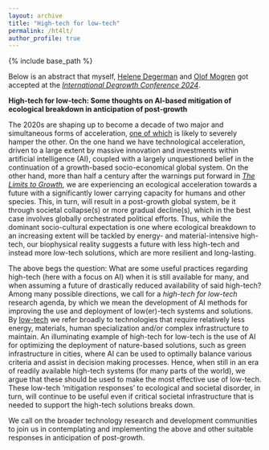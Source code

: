 ```yaml
---
layout: archive
title: "High-tech for low-tech"
permalink: /ht4lt/
author_profile: true
---
```


{% include base_path %}

Below is an abstract that myself, [Helene Degerman](https://www.ri.se/sv/person/helene-degerman) and [Olof Mogren](https://mogren.one) got accepted at the
[_International Degrowth Conference 2024_](https://esee-degrowth2024.uvigo.gal/en/).

**High-tech for low-tech: Some thoughts on AI-based mitigation of ecological breakdown in anticipation of post-growth**

The 2020s are shaping up to become a decade of two major and simultaneous forms of acceleration, [one of which](https://www.postcarbon.org/publications/welcome-to-the-great-unraveling/) is likely to severely hamper the other. On the one hand we have technological acceleration, driven to a large extent by massive innovation and investments within artificial intelligence (AI), coupled with a largely unquestioned belief in the continuation of a growth-based socio-economical global system. On the other hand, more than half a century after the warnings put forward in [_The Limits to Growth_](https://www.clubofrome.org/publication/the-limits-to-growth/), we are experiencing an ecological acceleration towards a future with a significantly lower carrying capacity for humans and other species. This, in turn, will result in a post-growth global system, be it through societal collapse(s) or more gradual decline(s), which in the best case involves globally orchestrated political efforts. Thus, while the dominant socio-cultural expectation is one where ecological breakdown to an increasing extent will be tackled by energy- and material-intensive high-tech, our biophysical reality suggests a future with less high-tech and instead more low-tech solutions, which are more resilient and long-lasting.

The above begs the question: What are some useful practices regarding high-tech (here with a focus on AI) when it is still available for many, and when assuming a future
of drastically reduced availability of said high-tech? Among many possible directions, we call for a _high-tech for low-tech_ research agenda, by which
we mean the development of AI methods for improving the use and deployment of low(er)-tech systems and solutions. By [low-tech](https://solar.lowtechmagazine.com/) we refer broadly to technologies that require
relatively less energy, materials, human specialization and/or complex infrastructure to maintain. An illuminating example of high-tech for low-tech is the use of AI for
optimizing the deployment of nature-based solutions, such as green infrastructure in cities, where AI can be used to optimally balance various criteria and assist in decision
making processes. Hence, when still in an era of readily available high-tech systems (for many parts of the world), we argue that these should be used to make the most effective
use of low-tech. These low-tech ‘mitigation responses’ to ecological and societal disorder, in turn, will continue to be useful even if critical societal infrastructure that
is needed to support the high-tech solutions breaks down.

We call on the broader technology research and development communities to join us in contemplating and implementing the above and other suitable responses in anticipation of post-growth.
